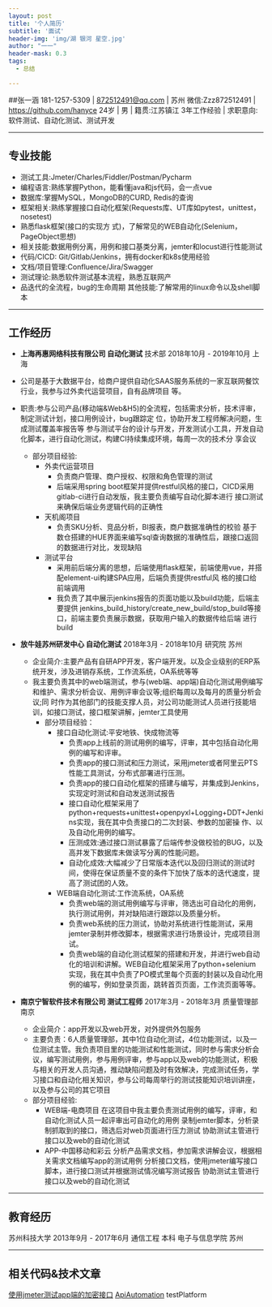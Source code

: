 ```yaml
---
layout: post
title: '个人简历'
subtitle: '面试'
header-img: 'img/湖 银河 星空.jpg'
author: "一一"
header-mask: 0.3
tags:
  - 总结

---
```

##张一涵
181-1257-5309 | 872512491@qq.com | 苏州 微信:Zzz872512491 | https://github.com/hanyce 24岁 | 男 | 籍贯:江苏镇江
3年工作经验 | 求职意向:软件测试、自动化测试、测试开发

---
## 专业技能
* 测试工具:Jmeter/Charles/Fiddler/Postman/Pycharm
* 编程语言:熟练掌握Python，能看懂java和js代码，会一点vue
* 数据库:掌握MySQL，MongoDB的CURD, Redis的查询
* 框架相关:熟练掌握接口自动化框架(Requests库、UT库如pytest，unittest，nosetest)
* 熟悉flask框架(接口的实现方 式)，了解常见的WEB自动化(Selenium，PageObject思想)
* 相关技能:数据用例分离，用例和接口基类分离，jemter和locust进行性能测试
* 代码/CICD: Git/Gitlab/Jenkins，拥有docker和k8s使用经验
* 文档/项目管理:Confluence/Jira/Swagger
* 测试理论:熟悉软件测试基本流程，熟悉互联网产
* 品迭代的全流程，bug的生命周期 其他技能:了解常用的linux命令以及shell脚本

---

## 工作经历
* **上海再惠网络科技有限公司 自动化测试** 技术部 2018年10月 - 2019年10月 上海
* 公司是基于大数据平台，给商户提供自动化SAAS服务系统的一家互联网餐饮行业，我参与过外卖代运营项目，自有品牌项目 等。
* 职责:参与公司产品(移动端&Web&H5)的全流程，包括需求分析，技术评审，制定测试计划，接口用例设计，bug跟踪定 位，协助开发工程师解决问题，生成测试覆盖率报告等
参与测试平台的设计与开发，开发测试小工具，开发自动化脚本，进行自动化测试，构建CI持续集成环境，每周一次的技术分 享会议
  * 部分项目经验:
    * 外卖代运营项目
      * 负责商户管理、商户授权、权限和角色管理的测试
      * 后端采用spring boot框架并提供restful风格的接口，CICD采用gitlab-ci进行自动发版，我主要负责编写自动化脚本进行 接口测试来确保后端业务逻辑代码的正确性
    * 天机阁项目
      * 负责SKU分析、竞品分析，BI报表，商户数据准确性的校验 基于数仓搭建的HUE界面来编写sql查询数据的准确性后，跟接口返回的数据进行对比，发现缺陷
    * 测试平台
      * 采用前后端分离的思想，后端使用flask框架，前端使用vue，并搭配element-ui构建SPA应用，后端负责提供restful风 格的接口给前端调用
      * 我负责了其中展示jenkins报告的页面功能以及build功能，后端主要提供 jenkins_build_history/create_new_build/stop_build等接口，前端主要负责展示数据，获取用户输入的数据传给后端 进行build
* **放牛娃苏州研发中心 自动化测试** 2018年3月 - 2018年10月 研究院 苏州
  * 企业简介:主要产品有自研APP开发，客户端开发。以及企业级别的ERP系统开发，涉及进销存系统，工作流系统，OA系统等等
  * 我主要负责其中的web端测试，参与(web端、app端)自动化测试用例编写和维护、需求分析会议、用例评审会议等;组织每周以及每月的质量分析会议;同 时作为其他部门的技能支撑人员，对公司功能测试人员进行技能培训，如接口测试，接口框架讲解，jemter工具使用
    * 部分项目经验：
      * 接口自动化测试:平安地铁、快成物流等
        * 负责app上线前的测试用例的编写，评审，其中包括自动化用例的编写和评审。
        * 负责app的接口测试和压力测试，采用jmeter或者阿里云PTS性能工具测试，分布式部署进行压测。
        * 负责app的接口自动化框架的搭建与编写，并集成到Jenkins，实现定时测试和自动发送测试报告
        * 接口自动化框架采用了python+requests+unittest+openpyxl+Logging+DDT+Jenkins实现，我在其中负责接口的二次封装、参数的加密操 作、以及自动化用例的编写。
        * 压测成效:通过接口测试暴露了后端传参没做校验的BUG，以及高并发下数据库未做读写分离的性能问题。
        * 自动化成效:大幅减少了日常版本迭代以及回归测试的测试时间，使得在保证质量不变的条件下加快了版本的迭代速度，提 高了测试团的人效。
      * WEB端自动化测试:工作流系统，OA系统
        * 负责web端的测试用例编写与评审，筛选出可自动化的用例，执行测试用例，并对缺陷进行跟踪以及质量分析。
        * 负责web系统的压力测试，协助对系统进行性能测试，采用jemter录制并修改脚本，根据需求进行场景设计，完成项目测 试。
        * 负责web端的自动化测试框架的搭建和开发，并进行web自动化的培训和讲解。WEB自动化框架采用了python+selenium 实现，我在其中负责了PO模式里每个页面的封装以及自动化用例的编写，例如登录页面，跳转首页页面，工作流页面等等。

* **南京宁智软件技术有限公司 测试工程师** 2017年3月 - 2018年3月 质量管理部 南京
  * 企业简介：app开发以及web开发，对外提供外包服务
  * 主要负责：6人质量管理部，其中1位自动化测试，4位功能测试，以及一位测试主管。我负责项目里的功能测试和性能测试，同时参与需求分析会议，编写测试用例，参与用例评审，参与app以及web的功能测试，积极与相关的开发人员沟通，推动缺陷问题及时有效解决，完成测试任务，学习接口和自动化相关知识，参与公司每周举行的测试技能知识培训讲座，以及参与公司的其它项目
  * 部分项目经验:
    * WEB端-电商项目
在这项目中我主要负责测试用例的编写，评审，和自动化测试人员一起评审出可自动化的用例 录制jemter脚本，分析录制抓取到的接口，筛选后对web页面进行压力测试 协助测试主管进行接口以及web的自动化测试
    * APP-中国移动和彩云 分析产品需求文档，参加需求讲解会议，根据相关需求文档编写app的测试用例 分析接口文档，使用jmeter编写接口脚本，进行接口测试并根据测试情况编写测试报告 协助测试主管进行接口以及web的自动化测试

---
## 教育经历
苏州科技大学 2013年9月 - 2017年6月 通信工程 本科 电子与信息学院 苏州

---
## 相关代码&技术文章
[使用jmeter测试app端的加密接口](https://blog.csdn.net/hanyce/article/details/82855636)
[ApiAutomation](https://github.com/hanyce/example)
testPlatform
